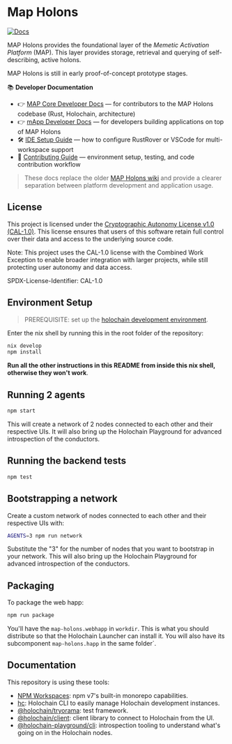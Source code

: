 # Map Holons

[![Docs](https://img.shields.io/badge/Developer%20Docs-📘%20Open-blue)](https://memetic-activation-platform.github.io/map-dev-docs/)

MAP Holons provides the foundational layer of the _Memetic Activation Platform_ (MAP). This layer provides storage,
retrieval and querying of self-describing, active holons.

MAP Holons is still in early proof-of-concept prototype stages.

📚 **Developer Documentation**

- 👉 [MAP Core Developer Docs](https://memetic-activation-platform.github.io/map-dev-docs/core/) — for contributors to
  the MAP Holons codebase (Rust, Holochain, architecture)
- 👉 [mApp Developer Docs](https://memetic-activation-platform.github.io/map-dev-docs/mapp/) — for developers building
  applications on top of MAP Holons
- 🛠️ [IDE Setup Guide](.dev/IDE_SETUP.md) — how to configure RustRover or VSCode for multi-workspace support
- 🙌 [Contributing Guide](CONTRIBUTING.md) — environment setup, testing, and code contribution workflow

> These docs replace the older [MAP Holons wiki](https://github.com/evomimic/map-holons/wiki) and provide a clearer
> separation between platform development and application usage.

## License

This project is licensed under
the [Cryptographic Autonomy License v1.0 (CAL-1.0)](https://opensource.org/licenses/CAL-1.0). This license ensures that
users of this software retain full control over their data and access to the underlying source code.

Note: This project uses the CAL-1.0 license with the Combined Work Exception to enable broader integration with larger
projects, while still protecting user autonomy and data access.

SPDX-License-Identifier: CAL-1.0

## Environment Setup

> PREREQUISITE: set up the [holochain development environment](https://developer.holochain.org/docs/install/).

Enter the nix shell by running this in the root folder of the repository:

```bash
nix develop
npm install
```

**Run all the other instructions in this README from inside this nix shell, otherwise they won't work**.

## Running 2 agents

```bash
npm start
```

This will create a network of 2 nodes connected to each other and their respective UIs.
It will also bring up the Holochain Playground for advanced introspection of the conductors.

## Running the backend tests

```bash
npm test
```

## Bootstrapping a network

Create a custom network of nodes connected to each other and their respective UIs with:

```bash
AGENTS=3 npm run network
```

Substitute the "3" for the number of nodes that you want to bootstrap in your network.
This will also bring up the Holochain Playground for advanced introspection of the conductors.

## Packaging

To package the web happ:

``` bash
npm run package
```

You'll have the `map-holons.webhapp` in `workdir`. This is what you should distribute so that the Holochain Launcher can
install it.
You will also have its subcomponent `map-holons.happ` in the same folder`.

## Documentation

This repository is using these tools:

- [NPM Workspaces](https://docs.npmjs.com/cli/v7/using-npm/workspaces/): npm v7's built-in monorepo capabilities.
- [hc](https://github.com/holochain/holochain/tree/develop/crates/hc): Holochain CLI to easily manage Holochain
  development instances.
- [@holochain/tryorama](https://www.npmjs.com/package/@holochain/tryorama): test framework.
- [@holochain/client](https://www.npmjs.com/package/@holochain/client): client library to connect to Holochain from the
  UI.
- [@holochain-playground/cli](https://www.npmjs.com/package/@holochain-playground/cli): introspection tooling to
  understand what's going on in the Holochain nodes.
